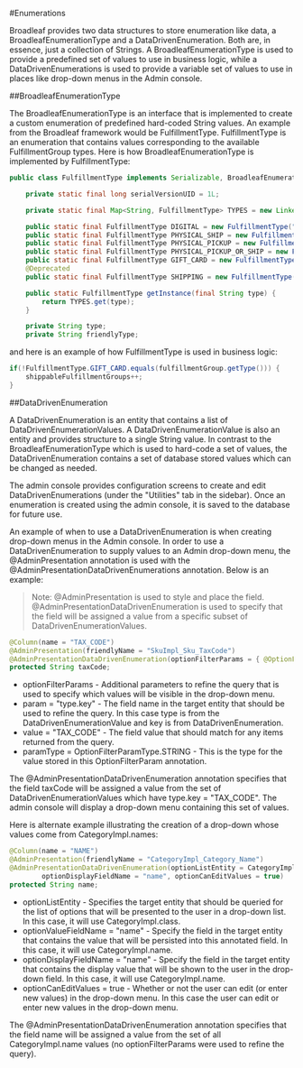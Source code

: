 #Enumerations

Broadleaf provides two data structures to store enumeration like data, a BroadleafEnumerationType and a DataDrivenEnumeration.  Both are, in essence, just a collection of Strings.  A BroadleafEnumerationType is used to provide a predefined set of values to use in business logic, while a DataDrivenEnumerations is used to provide a variable set of values to use in places like drop-down menus in the Admin console.

##BroadleafEnumerationType

The BroadleafEnumerationType is an interface that is implemented to create a custom enumeration of predefined hard-coded String values.  An example from the Broadleaf framework would be FulfillmentType.  FulfillmentType is an enumeration that contains values corresponding to the available FulfillmentGroup types.  Here is how BroadleafEnumerationType is implemented by FulfillmentType:

```java
public class FulfillmentType implements Serializable, BroadleafEnumerationType {

    private static final long serialVersionUID = 1L;

    private static final Map<String, FulfillmentType> TYPES = new LinkedHashMap<String, FulfillmentType>();

    public static final FulfillmentType DIGITAL = new FulfillmentType("DIGITAL", "Digital");
    public static final FulfillmentType PHYSICAL_SHIP = new FulfillmentType("PHYSICAL_SHIP", "Physical Ship");
    public static final FulfillmentType PHYSICAL_PICKUP = new FulfillmentType("PHYSICAL_PICKUP", "Physical Pickup");
    public static final FulfillmentType PHYSICAL_PICKUP_OR_SHIP = new FulfillmentType("PHYSICAL_PICKUP_OR_SHIP", "Physical Pickup or Ship");
    public static final FulfillmentType GIFT_CARD = new FulfillmentType("GIFT_CARD", "Gift Card");
    @Deprecated
    public static final FulfillmentType SHIPPING = new FulfillmentType("SHIPPING", "Shipping");

    public static FulfillmentType getInstance(final String type) {
        return TYPES.get(type);
    }

    private String type;
    private String friendlyType;
```

and here is an example of how FulfillmentType is used in business logic:

```java
if(!FulfillmentType.GIFT_CARD.equals(fulfillmentGroup.getType())) {
    shippableFulfillmentGroups++;
}
```

##DataDrivenEnumeration

A DataDrivenEnumeration is an entity that contains a list of DataDrivenEnumerationValues.  A DataDrivenEnumerationValue is also an entity and provides structure to a single String value.  In contrast to the BroadleafEnumerationType which is used to hard-code a set of values, the DataDrivenEnumeration contains a set of database stored values which can be changed as needed.

The admin console provides configuration screens to create and edit DataDrivenEnumerations (under the "Utilities" tab in the sidebar).  Once an enumeration is created using the admin console, it is saved to the database for future use.  
  
An example of when to use a DataDrivenEnumeration is when creating drop-down menus in the Admin console.  In order to use a DataDrivenEnumeration to supply values to an Admin drop-down menu, the @AdminPresentation annotation is used with the @AdminPresentationDataDrivenEnumerations annotation.  Below is an example:

>Note:  @AdminPresentation is used to style and place the field.  @AdminPresentationDataDrivenEnumeration is used to specify that the field will be assigned a value from a specific subset of DataDrivenEnumerationValues.  

```java
@Column(name = "TAX_CODE")
@AdminPresentation(friendlyName = "SkuImpl_Sku_TaxCode")
@AdminPresentationDataDrivenEnumeration(optionFilterParams = { @OptionFilterParam(param = "type.key", value = "TAX_CODE", paramType = OptionFilterParamType.STRING) })
protected String taxCode;
```
+ optionFilterParams - Additional parameters to refine the query that is used to specify which values will be visible in the drop-down menu.
+ param = "type.key" - The field name in the target entity that should be used to refine the query.  In this case type is from the DataDrivenEnumerationValue and key is from DataDrivenEnumeration.
+ value = "TAX_CODE" - The field value that should match for any items returned from the query.
+ paramType = OptionFilterParamType.STRING - This is the type for the value stored in this OptionFilterParam annotation.

The @AdminPresentationDataDrivenEnumeration annotation specifies that the field taxCode will be assigned a value from the set of DataDrivenEnumerationValues which have type.key = "TAX_CODE".  The admin console will display a drop-down menu containing this set of values.

Here is alternate example illustrating the creation of a drop-down whose values come from CategoryImpl.names:

```java
@Column(name = "NAME")
@AdminPresentation(friendlyName = "CategoryImpl_Category_Name")
@AdminPresentationDataDrivenEnumeration(optionListEntity = CategoryImpl.class, optionValueFieldName = "name", 
        optionDisplayFieldName = "name", optionCanEditValues = true)
protected String name;
```

+ optionListEntity - Specifies the target entity that should be queried for the list of options that will be presented to the user in a drop-down list. In this case, it will use CategoryImpl.class.
+ optionValueFieldName = "name" - Specify the field in the target entity that contains the value that will be persisted into this annotated field.  In this case, it will use CategoryImpl.name.
+ optionDisplayFieldName = "name" - Specify the field in the target entity that contains the display value that will be shown to the user in the drop-down field. In this case, it will use CategoryImpl.name.
+ optionCanEditValues = true - Whether or not the user can edit (or enter new values) in the drop-down menu.  In this case the user can edit or enter new values in the drop-down menu.

The @AdminPresentationDataDrivenEnumeration annotation specifies that the field name will be assigned a value from the set of all CategoryImpl.name values (no optionFilterParams were used to refine the query).





